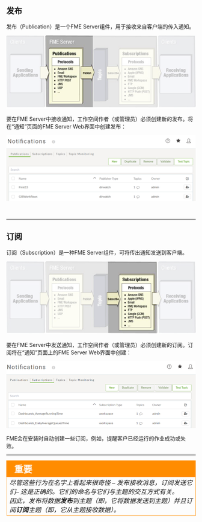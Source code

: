## 发布 ##

发布（Publication）是一个FME Server组件，用于接收来自客户端的传入通知。

![](./Images/Img4.004.FMEServerPublications.png)

要在FME Server中接收通知，工作空间作者（或管理员）必须创建新的发布。将在“通知”页面的FME Server Web界面中创建发布：


![](./Images/Img4.005.PublicationMenu.png)

<br>

---

## 订阅 ##

订阅（Subscription）是一种FME Server组件，可将传出通知发送到客户端。

![](./Images/Img4.006.FMEServerSubscriptions.png)

要在FME Server中发送通知，工作空间作者（或管理员）必须创建新的订阅。订阅将在“通知”页面上的FME Server Web界面中创建：


![](./Images/Img4.007.SubscriptionMenu.png)

FME会在安装时自动创建一些订阅，例如，提醒客户已经运行的作业成功或失败。


---

<table style="border-spacing: 0px">
<tr>
<td style="vertical-align:middle;background-color:darkorange;border: 2px solid darkorange">
<i class="fa fa-quote-left fa-lg fa-pull-left fa-fw" style="color:white;padding-right: 12px;vertical-align:text-top"></i>
<span style="color:white;font-size:x-large;font-weight: bold;font-family:serif">重要</span>
</td>
</tr>

<tr>
<td style="border: 1px solid darkorange">
<span style="font-family:serif; font-style:italic; font-size:larger">
尽管这些行为在名字上看起来很奇怪 – 发布接收消息，订阅发送它们– 这是正确的。它们的命名与它们与主题的交互方式有关。 <br>因此，发布将数据<strong>发布</strong>到主题（即，它将数据发送到主题）并且订阅<strong>订阅</strong>主题（即，它从主题接收数据）。
</span>
</td>
</tr>
</table>
